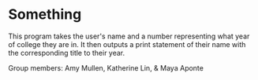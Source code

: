 # Something
This program takes the user's name and a number representing what year of college they are in. It then outputs a print statement of their name with the corresponding title to their year.

Group members: Amy Mullen, Katherine Lin, & Maya Aponte
